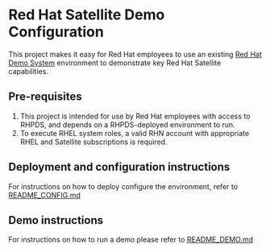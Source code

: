 # Red Hat Satellite Demo Configuration

This project makes it easy for Red Hat employees to use an existing [Red Hat Demo System](demo.redhat.com) environment to demonstrate key Red Hat Satellite capabilities.

## Pre-requisites

1. This project is intended for use by Red Hat employees with access to RHPDS, and depends on a RHPDS-deployed environment to run.
2. To execute RHEL system roles, a valid RHN account with appropriate RHEL and Satellite subscriptions is required.

## Deployment and configuration instructions

For instructions on how to deploy configure the environment, refer to [README_CONFIG.md](README_CONFIG.md)

## Demo instructions

For instructions on how to run a demo please refer to [README_DEMO.md](README_DEMO.md)
